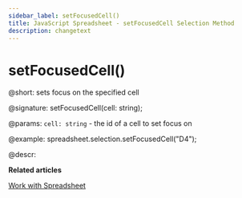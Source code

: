 ```yaml
---
sidebar_label: setFocusedCell() 
title: JavaScript Spreadsheet - setFocusedCell Selection Method
description: changetext
---
```


# setFocusedCell()

@short: sets focus on the specified cell

@signature: setFocusedCell(cell: string);

@params:
`cell: string` - the id of a cell to set focus on

@example:
spreadsheet.selection.setFocusedCell("D4");

@descr:

**Related articles**

[Work with Spreadsheet](working_with_ssheet.md#setting-focus-on-a-cell)
